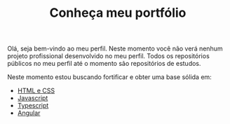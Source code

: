 <!DOCTYPE html>
<html lang="pt-br">

<head>
  <meta charset="UTF-8">
  <meta http-equiv="X-UA-Compatible" content="IE=edge">
  <meta name="viewport" content="width=device-width, initial-scale=1.0">
</head>

<body>
  <header>
    <h1>Conheça meu portfólio</h1>
  </header>
  <main>
    <p>
      Olá, seja bem-vindo ao meu perfil.
      Neste momento você não verá nenhum projeto profissional desenvolvido no meu perfil. Todos os repositórios públicos
      no meu perfil até o
      momento são repositórios de estudos.
    </p>
    <p>
      Neste momento estou buscando fortificar e obter uma base sólida em:
    <ul>
      <li>
        <a href="https://github.com/GAMELEIRA/html-css-js">HTML e CSS</a>
      </li>
      <li>
        <a href="https://github.com/GAMELEIRA/javascript">Javascript</a>
      </li>
      <li>
        <a href="https://github.com/GAMELEIRA/typescript">Typescript</a>
      </li>
      <li>
        <a href="https://github.com/GAMELEIRA/angular">Angular</a>
      </li>
    </ul>
    </p>
  </main>
</body>

</html>
